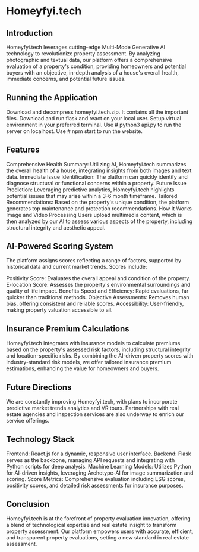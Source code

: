 # Homeyfyi.tech
## Introduction
Homeyfyi.tech leverages cutting-edge Multi-Mode Generative AI technology to revolutionize property assessment. By analyzing photographic and textual data, our platform offers a comprehensive evaluation of a property's condition, providing homeowners and potential buyers with an objective, in-depth analysis of a house's overall health, immediate concerns, and potential future issues.
## Running the Application
Download and decompress homeyfyi.tech.zip. It contains all the important files. Download and run flask and react on your local user. 
Setup virtual environment in your preferred terminal. Use # python3 api.py to run the server on localhost. Use # npm start to run the website.

## Features
Comprehensive Health Summary: Utilizing AI, Homeyfyi.tech summarizes the overall health of a house, integrating insights from both images and text data.
Immediate Issue Identification: The platform can quickly identify and diagnose structural or functional concerns within a property.
Future Issue Prediction: Leveraging predictive analytics, Homeyfyi.tech highlights potential issues that may arise within a 3-6 month timeframe.
Tailored Recommendations: Based on the property's unique condition, the platform generates top maintenance and protection recommendations.
How It Works
Image and Video Processing
Users upload multimedia content, which is then analyzed by our AI to assess various aspects of the property, including structural integrity and aesthetic appeal.

## AI-Powered Scoring System
The platform assigns scores reflecting a range of factors, supported by historical data and current market trends. Scores include:

Positivity Score: Evaluates the overall appeal and condition of the property.
E-location Score: Assesses the property's environmental surroundings and quality of life impact.
Benefits
Speed and Efficiency: Rapid evaluations, far quicker than traditional methods.
Objective Assessments: Removes human bias, offering consistent and reliable scores.
Accessibility: User-friendly, making property valuation accessible to all.

## Insurance Premium Calculations
Homeyfyi.tech integrates with insurance models to calculate premiums based on the property's assessed risk factors, including structural integrity and location-specific risks. By combining the AI-driven property scores with industry-standard risk models, we offer tailored insurance premium estimations, enhancing the value for homeowners and buyers.

## Future Directions
We are constantly improving Homeyfyi.tech, with plans to incorporate predictive market trends analytics and VR tours. Partnerships with real estate agencies and inspection services are also underway to enrich our service offerings.

## Technology Stack
Frontend: React.js for a dynamic, responsive user interface.
Backend: Flask serves as the backbone, managing API requests and integrating with Python scripts for deep analysis.
Machine Learning Models: Utilizes Python for AI-driven insights, leveraging Archetype-AI for image summarization and scoring.
Score Metrics: Comprehensive evaluation including ESG scores, positivity scores, and detailed risk assessments for insurance purposes.

## Conclusion
Homeyfyi.tech is at the forefront of property evaluation innovation, offering a blend of technological expertise and real estate insight to transform property assessment. Our platform empowers users with accurate, efficient, and transparent property evaluations, setting a new standard in real estate assessment.

